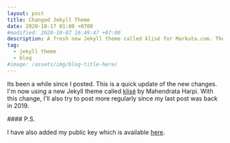 ```yaml
---
layout: post
title: Changed Jekyll Theme
date: 2020-10-17 01:00 +0700
#modified: 2020-10-07 16:49:47 +07:00
description: A fresh new Jekyll theme called klisé for Markuta.com. The theme includes a dark and light mode, (dark is enabled) by default.
tag:
  - jekyll theme
  - blog
#image: /assets/img/blog-title-here/
---
```

Its been a while since I posted. This is a quick update of the new changes. I'm now using a new Jekyll theme called [klisé](https://github.com/piharpi/jekyll-klise) by Mahendrata Harpi. With this change, I'll also try to post more regularly since my last post was back in 2019.

#### P.S.

I have also added my public key which is available [here](https://markuta.com/about/).